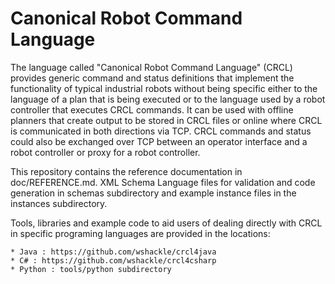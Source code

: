 Canonical Robot Command Language
================================


The language called "Canonical Robot Command Language" (CRCL) provides generic command and status definitions that implement the functionality of typical industrial robots without being specific either to the language of a plan that is being executed or to the language used by a robot controller that executes CRCL commands. It can be used with offline planners that create output to be stored in CRCL files or online where CRCL is communicated in both directions via TCP. CRCL commands and status could also be exchanged over TCP between an operator interface and a robot controller or proxy for a robot controller.

This repository contains the reference documentation  in doc/REFERENCE.md. XML Schema Language files for validation and code generation in schemas subdirectory  and example instance files in the instances subdirectory.

Tools, libraries and example code to aid users of dealing directly with  CRCL in specific programing languages are provided in the locations:

    * Java : https://github.com/wshackle/crcl4java
    * C# : https://github.com/wshackle/crcl4csharp
    * Python : tools/python subdirectory
